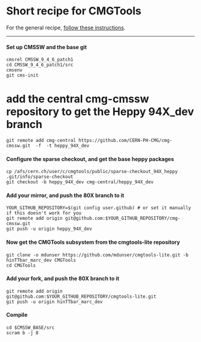 # Short recipe for CMGTools 

For the general recipe, [follow these instructions](https://twiki.cern.ch/twiki/bin/view/CMS/CMGToolsReleasesExperimental).

--------------

#### Set up CMSSW and the base git

```
cmsrel CMSSW_9_4_6_patch1
cd CMSSW_9_4_6_patch1/src 
cmsenv
git cms-init
```

# add the central cmg-cmssw repository to get the Heppy 94X_dev branch

```
git remote add cmg-central https://github.com/CERN-PH-CMG/cmg-cmssw.git  -f  -t heppy_94X_dev
```

#### Configure the sparse checkout, and get the base heppy packages

```
cp /afs/cern.ch/user/c/cmgtools/public/sparse-checkout_94X_heppy .git/info/sparse-checkout
git checkout -b heppy_94X_dev cmg-central/heppy_94X_dev
```

#### Add your mirror, and push the 80X branch to it

```
YOUR_GITHUB_REPOSITORY=$(git config user.github) # or set it manually if this doesn't work for you
git remote add origin git@github.com:$YOUR_GITHUB_REPOSITORY/cmg-cmssw.git
git push -u origin heppy_94X_dev
```

#### Now get the CMGTools subsystem from the cmgtools-lite repository

```
git clone -o mdunser https://github.com/mdunser/cmgtools-lite.git -b hinTTbar_marc_dev CMGTools
cd CMGTools 
```

#### Add your fork, and push the 80X branch to it

```
git remote add origin  git@github.com:$YOUR_GITHUB_REPOSITORY/cmgtools-lite.git 
git push -u origin hinTTbar_marc_dev
```

#### Compile

```
cd $CMSSW_BASE/src
scram b -j 8
```
